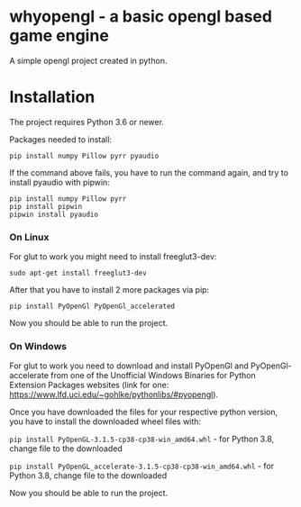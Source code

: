 # whyopengl - a basic opengl based game engine
A simple opengl project created in python.

# Installation

The project requires Python 3.6 or newer.

Packages needed to install:

```pip install numpy Pillow pyrr pyaudio```

If the command above fails, you have to run the command again, and try to install pyaudio with pipwin:
```
pip install numpy Pillow pyrr
pip install pipwin
pipwin install pyaudio
```

### On Linux
For glut to work you might need to install freeglut3-dev:

```sudo apt-get install freeglut3-dev```

After that you have to install 2 more packages via pip:

```pip install PyOpenGl PyOpenGl_accelerated```

Now you should be able to run the project.

### On Windows
For glut to work you need to download and install PyOpenGl and PyOpenGl-accelerate from one of the Unofficial Windows Binaries for Python Extension Packages websites
(link for one: https://www.lfd.uci.edu/~gohlke/pythonlibs/#pyopengl).

Once you have downloaded the files for your respective python version, you have to install the downloaded wheel files with:

`pip install PyOpenGL-3.1.5-cp38-cp38-win_amd64.whl` - for Python 3.8, change file to the downloaded

`pip install PyOpenGL_accelerate-3.1.5-cp38-cp38-win_amd64.whl` - for Python 3.8, change file to the downloaded

Now you should be able to run the project.
